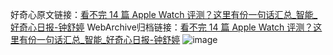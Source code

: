好奇心原文链接：[看不完 14 篇 Apple Watch 评测？这里有份一句话汇总_智能_好奇心日报-钟舒婷](https://www.qdaily.com/articles/8286.html)
WebArchive归档链接：[看不完 14 篇 Apple Watch 评测？这里有份一句话汇总_智能_好奇心日报-钟舒婷](http://web.archive.org/web/20190623152517/https://www.qdaily.com/articles/8286.html)
![image](http://ww3.sinaimg.cn/large/007d5XDply1g3vbn4fd1jj30u03mzb29)